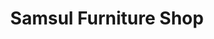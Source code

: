 ---
title: "Samsul Furniture Shop"
url: /p-s-harishchandrapur/samsul-furniture-shop/
shop: Möbel
---